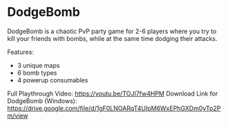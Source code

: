 # DodgeBomb

DodgeBomb is a chaotic PvP party game for 2-6 players where you try to kill your friends with bombs, while at the same time dodging their attacks.

Features:
- 3 unique maps
- 6 bomb types
- 4 powerup consumables

Full Playthrough Video: https://youtu.be/TOJI7fw4HPM
Download Link for DodgeBomb (Windows): https://drive.google.com/file/d/1gF0LNOARqT4UIpM6WxEPhGXDm0yTp2Pm/view
